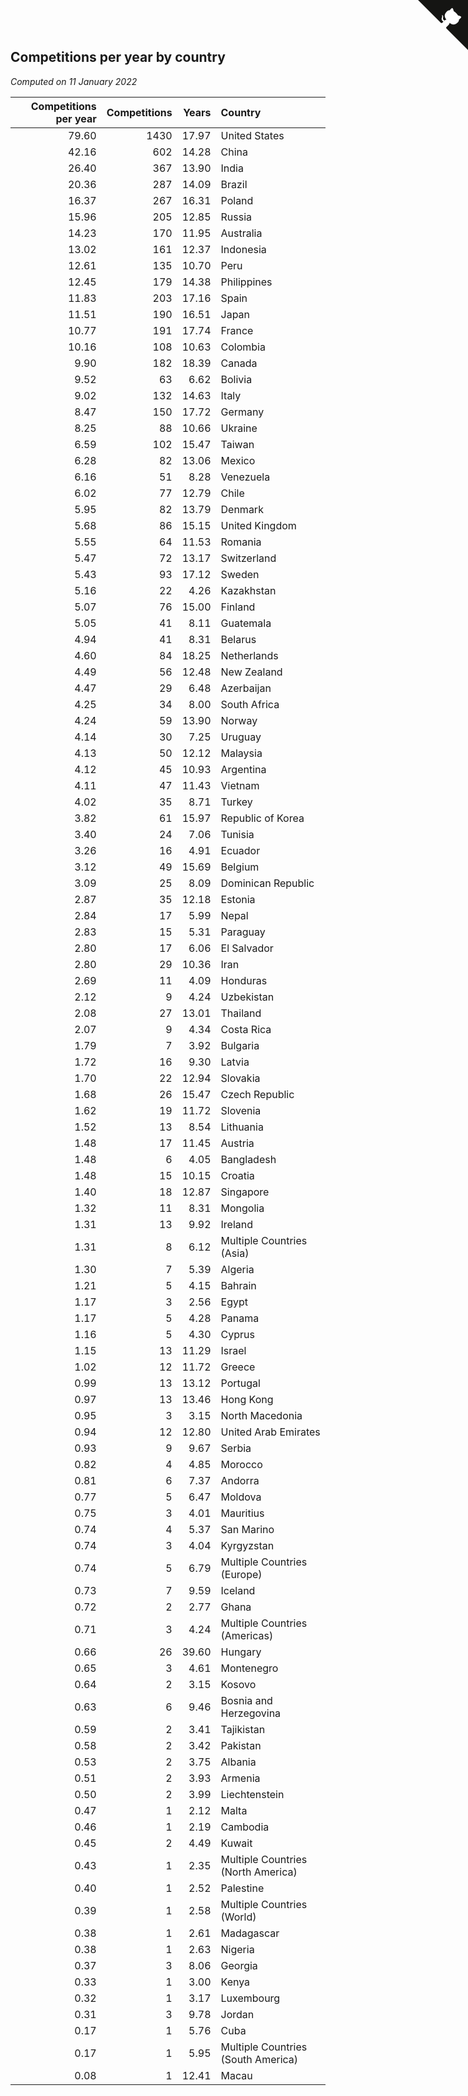 ## Competitions per year by country

*Computed on 11 January 2022*

| Competitions per year | Competitions | Years | Country |
| ---: | ---: | ---: | :--- |
| 79.60 | 1430 | 17.97 | United States |
| 42.16 | 602 | 14.28 | China |
| 26.40 | 367 | 13.90 | India |
| 20.36 | 287 | 14.09 | Brazil |
| 16.37 | 267 | 16.31 | Poland |
| 15.96 | 205 | 12.85 | Russia |
| 14.23 | 170 | 11.95 | Australia |
| 13.02 | 161 | 12.37 | Indonesia |
| 12.61 | 135 | 10.70 | Peru |
| 12.45 | 179 | 14.38 | Philippines |
| 11.83 | 203 | 17.16 | Spain |
| 11.51 | 190 | 16.51 | Japan |
| 10.77 | 191 | 17.74 | France |
| 10.16 | 108 | 10.63 | Colombia |
| 9.90 | 182 | 18.39 | Canada |
| 9.52 | 63 | 6.62 | Bolivia |
| 9.02 | 132 | 14.63 | Italy |
| 8.47 | 150 | 17.72 | Germany |
| 8.25 | 88 | 10.66 | Ukraine |
| 6.59 | 102 | 15.47 | Taiwan |
| 6.28 | 82 | 13.06 | Mexico |
| 6.16 | 51 | 8.28 | Venezuela |
| 6.02 | 77 | 12.79 | Chile |
| 5.95 | 82 | 13.79 | Denmark |
| 5.68 | 86 | 15.15 | United Kingdom |
| 5.55 | 64 | 11.53 | Romania |
| 5.47 | 72 | 13.17 | Switzerland |
| 5.43 | 93 | 17.12 | Sweden |
| 5.16 | 22 | 4.26 | Kazakhstan |
| 5.07 | 76 | 15.00 | Finland |
| 5.05 | 41 | 8.11 | Guatemala |
| 4.94 | 41 | 8.31 | Belarus |
| 4.60 | 84 | 18.25 | Netherlands |
| 4.49 | 56 | 12.48 | New Zealand |
| 4.47 | 29 | 6.48 | Azerbaijan |
| 4.25 | 34 | 8.00 | South Africa |
| 4.24 | 59 | 13.90 | Norway |
| 4.14 | 30 | 7.25 | Uruguay |
| 4.13 | 50 | 12.12 | Malaysia |
| 4.12 | 45 | 10.93 | Argentina |
| 4.11 | 47 | 11.43 | Vietnam |
| 4.02 | 35 | 8.71 | Turkey |
| 3.82 | 61 | 15.97 | Republic of Korea |
| 3.40 | 24 | 7.06 | Tunisia |
| 3.26 | 16 | 4.91 | Ecuador |
| 3.12 | 49 | 15.69 | Belgium |
| 3.09 | 25 | 8.09 | Dominican Republic |
| 2.87 | 35 | 12.18 | Estonia |
| 2.84 | 17 | 5.99 | Nepal |
| 2.83 | 15 | 5.31 | Paraguay |
| 2.80 | 17 | 6.06 | El Salvador |
| 2.80 | 29 | 10.36 | Iran |
| 2.69 | 11 | 4.09 | Honduras |
| 2.12 | 9 | 4.24 | Uzbekistan |
| 2.08 | 27 | 13.01 | Thailand |
| 2.07 | 9 | 4.34 | Costa Rica |
| 1.79 | 7 | 3.92 | Bulgaria |
| 1.72 | 16 | 9.30 | Latvia |
| 1.70 | 22 | 12.94 | Slovakia |
| 1.68 | 26 | 15.47 | Czech Republic |
| 1.62 | 19 | 11.72 | Slovenia |
| 1.52 | 13 | 8.54 | Lithuania |
| 1.48 | 17 | 11.45 | Austria |
| 1.48 | 6 | 4.05 | Bangladesh |
| 1.48 | 15 | 10.15 | Croatia |
| 1.40 | 18 | 12.87 | Singapore |
| 1.32 | 11 | 8.31 | Mongolia |
| 1.31 | 13 | 9.92 | Ireland |
| 1.31 | 8 | 6.12 | Multiple Countries (Asia) |
| 1.30 | 7 | 5.39 | Algeria |
| 1.21 | 5 | 4.15 | Bahrain |
| 1.17 | 3 | 2.56 | Egypt |
| 1.17 | 5 | 4.28 | Panama |
| 1.16 | 5 | 4.30 | Cyprus |
| 1.15 | 13 | 11.29 | Israel |
| 1.02 | 12 | 11.72 | Greece |
| 0.99 | 13 | 13.12 | Portugal |
| 0.97 | 13 | 13.46 | Hong Kong |
| 0.95 | 3 | 3.15 | North Macedonia |
| 0.94 | 12 | 12.80 | United Arab Emirates |
| 0.93 | 9 | 9.67 | Serbia |
| 0.82 | 4 | 4.85 | Morocco |
| 0.81 | 6 | 7.37 | Andorra |
| 0.77 | 5 | 6.47 | Moldova |
| 0.75 | 3 | 4.01 | Mauritius |
| 0.74 | 4 | 5.37 | San Marino |
| 0.74 | 3 | 4.04 | Kyrgyzstan |
| 0.74 | 5 | 6.79 | Multiple Countries (Europe) |
| 0.73 | 7 | 9.59 | Iceland |
| 0.72 | 2 | 2.77 | Ghana |
| 0.71 | 3 | 4.24 | Multiple Countries (Americas) |
| 0.66 | 26 | 39.60 | Hungary |
| 0.65 | 3 | 4.61 | Montenegro |
| 0.64 | 2 | 3.15 | Kosovo |
| 0.63 | 6 | 9.46 | Bosnia and Herzegovina |
| 0.59 | 2 | 3.41 | Tajikistan |
| 0.58 | 2 | 3.42 | Pakistan |
| 0.53 | 2 | 3.75 | Albania |
| 0.51 | 2 | 3.93 | Armenia |
| 0.50 | 2 | 3.99 | Liechtenstein |
| 0.47 | 1 | 2.12 | Malta |
| 0.46 | 1 | 2.19 | Cambodia |
| 0.45 | 2 | 4.49 | Kuwait |
| 0.43 | 1 | 2.35 | Multiple Countries (North America) |
| 0.40 | 1 | 2.52 | Palestine |
| 0.39 | 1 | 2.58 | Multiple Countries (World) |
| 0.38 | 1 | 2.61 | Madagascar |
| 0.38 | 1 | 2.63 | Nigeria |
| 0.37 | 3 | 8.06 | Georgia |
| 0.33 | 1 | 3.00 | Kenya |
| 0.32 | 1 | 3.17 | Luxembourg |
| 0.31 | 3 | 9.78 | Jordan |
| 0.17 | 1 | 5.76 | Cuba |
| 0.17 | 1 | 5.95 | Multiple Countries (South America) |
| 0.08 | 1 | 12.41 | Macau |


<a href="https://github.com/jonatanklosko/wca_statistics" class="github-corner" aria-label="View source on Github"><svg width="80" height="80" viewBox="0 0 250 250" style="fill:#151513; color:#fff; position: absolute; top: 0; border: 0; right: 0;" aria-hidden="true"><path d="M0,0 L115,115 L130,115 L142,142 L250,250 L250,0 Z"></path><path d="M128.3,109.0 C113.8,99.7 119.0,89.6 119.0,89.6 C122.0,82.7 120.5,78.6 120.5,78.6 C119.2,72.0 123.4,76.3 123.4,76.3 C127.3,80.9 125.5,87.3 125.5,87.3 C122.9,97.6 130.6,101.9 134.4,103.2" fill="currentColor" style="transform-origin: 130px 106px;" class="octo-arm"></path><path d="M115.0,115.0 C114.9,115.1 118.7,116.5 119.8,115.4 L133.7,101.6 C136.9,99.2 139.9,98.4 142.2,98.6 C133.8,88.0 127.5,74.4 143.8,58.0 C148.5,53.4 154.0,51.2 159.7,51.0 C160.3,49.4 163.2,43.6 171.4,40.1 C171.4,40.1 176.1,42.5 178.8,56.2 C183.1,58.6 187.2,61.8 190.9,65.4 C194.5,69.0 197.7,73.2 200.1,77.6 C213.8,80.2 216.3,84.9 216.3,84.9 C212.7,93.1 206.9,96.0 205.4,96.6 C205.1,102.4 203.0,107.8 198.3,112.5 C181.9,128.9 168.3,122.5 157.7,114.1 C157.9,116.9 156.7,120.9 152.7,124.9 L141.0,136.5 C139.8,137.7 141.6,141.9 141.8,141.8 Z" fill="currentColor" class="octo-body"></path></svg></a><style>.github-corner:hover .octo-arm{animation:octocat-wave 560ms ease-in-out}@keyframes octocat-wave{0%,100%{transform:rotate(0)}20%,60%{transform:rotate(-25deg)}40%,80%{transform:rotate(10deg)}}@media (max-width:500px){.github-corner:hover .octo-arm{animation:none}.github-corner .octo-arm{animation:octocat-wave 560ms ease-in-out}}</style>
